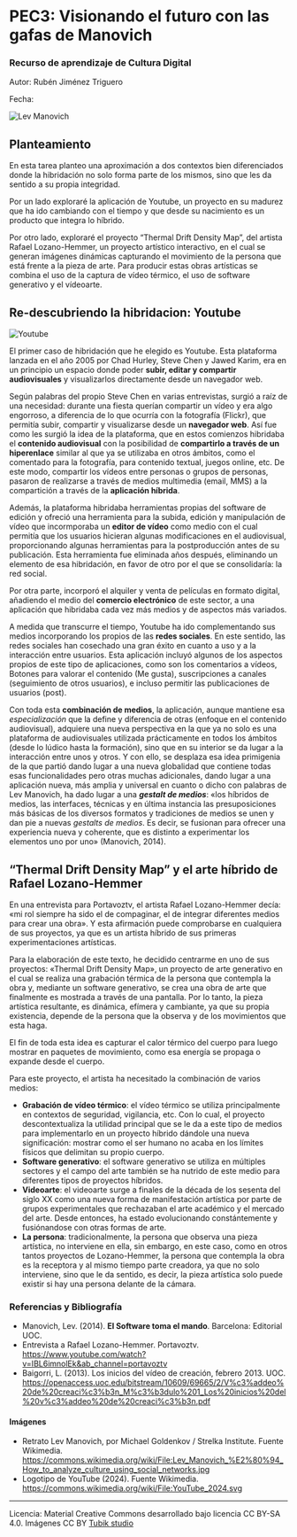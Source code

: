 # PEC3: Visionando el futuro con las gafas de Manovich 

### Recurso de aprendizaje de Cultura Digital 


Autor: Rubén Jiménez Triguero


Fecha: 


![Lev Manovich](https://upload.wikimedia.org/wikipedia/commons/9/93/Lev_Manovich_%E2%80%94_How_to_analyze_culture_using_social_networks.jpg)

## Planteamiento


En esta tarea planteo una aproximación a dos contextos bien diferenciados donde la hibridación no solo forma parte de los mismos, sino que les da sentido a su propia integridad.

Por un lado exploraré la aplicación de Youtube, un proyecto en su madurez que ha ido cambiando con el tiempo y que desde su nacimiento es un producto que integra lo híbrido.

Por otro lado, exploraré el proyecto “Thermal Drift Density Map”, del artista Rafael Lozano-Hemmer, un proyecto artístico interactivo, en el cual se generan imágenes dinámicas capturando el movimiento de la persona que está frente a la pieza de arte. Para producir estas obras artísticas se combina el uso de la captura de vídeo térmico,  el uso de software generativo y el vídeoarte.




## Re-descubriendo la hibridacion: Youtube



![Youtube](https://upload.wikimedia.org/wikipedia/commons/2/20/YouTube_2024.svg)



El primer caso de hibridación que he elegido es Youtube. Esta plataforma lanzada en el año 2005 por Chad Hurley, Steve Chen y Jawed Karim, era en un principio un espacio donde poder **subir, editar y compartir audiovisuales** y visualizarlos directamente desde un navegador web. 

Según palabras del propio Steve Chen en varias entrevistas, surgió a raíz de una necesidad: durante una fiesta querían compartir un vídeo y era algo engorroso, a diferencia de lo que ocurría con la fotografía (Flickr), que permitía subir, compartir y visualizarse desde un **navegador web**. Así fue como les surgió la idea de la plataforma, que en estos comienzos hibridaba el **contenido audiovisual** con  la posibilidad de **compartirlo a través de un hiperenlace** similar al que ya se utilizaba en otros ámbitos, como el comentado para la fotografía, para contenido textual, juegos online, etc. De este modo, compartir los vídeos entre personas o grupos de personas, pasaron de realizarse a través de medios multimedia (email, MMS) a la compartición a través de la **aplicación híbrida**.

Además, la plataforma hibridaba herramientas propias del software de edición y ofreció una herramienta para la subida, edición y manipulación de vídeo que incormporaba un **editor de vídeo** como medio con el cual permitía que los usuarios hicieran algunas modificaciones en el audiovisual, proporcionando algunas herramientas para la postproducción antes de su publicación. Esta herramienta fue eliminada años después, eliminando un elemento de esa hibridación, en favor de otro por el que se consolidaría: la red social.

Por otra parte, incorporó el alquiler y venta de películas en formato digital, añadiendo el medio del **comercio electrónico** de este sector, a una aplicación que hibridaba cada vez más medios y de aspectos más variados.

A medida que transcurre el tiempo, Youtube ha ido complementando sus medios incorporando los propios de las **redes sociales**. En este sentido, las redes sociales han cosechado una gran éxito en cuanto a uso y a la interacción entre usuarios. Esta aplicación incluyó algunos de los aspectos propios de este tipo de aplicaciones, como son los comentarios a vídeos, Botones para valorar el contenido (Me gusta), suscripciones a canales (seguimiento de otros usuarios), e incluso permitir las publicaciones de usuarios (post). 

Con toda esta **combinación de medios**, la aplicación, aunque mantiene esa *especialización* que la define y diferencia de otras (enfoque en el contenido audiovisual), adquiere una nueva perspectiva en la que ya no solo es una plataforma de audiovisuales utilizada prácticamente en todos los ámbitos (desde lo lúdico hasta la formación), sino que en su interior se da lugar a la interacción entre unos y otros. Y con ello, se desplaza esa idea primigenia de la que partió dando lugar a una nueva globalidad que contiene todas esas funcionalidades pero otras muchas adicionales, dando lugar a una aplicación nueva, más amplia y universal en cuanto o dicho con palabras de Lev Manovich, ha dado lugar a una ***gestalt de medios***: «los híbridos de medios, las interfaces, técnicas y en última instancia las presuposiciones más básicas de los diversos formatos y tradiciones de medios se unen y dan pie a nuevas *gestalts de medios*. Es decir, se fusionan para ofrecer una experiencia nueva y coherente, que es distinto a experimentar los elementos uno por uno» (Manovich, 2014).



## “Thermal Drift Density Map” y el arte híbrido de Rafael Lozano-Hemmer

En una entrevista para Portavoztv, el artista Rafael Lozano-Hemmer decía: «mi rol siempre ha sido el de compaginar, el de integrar diferentes medios para crear una obra». Y esta afirmación puede comprobarse en cualquiera de sus proyectos, ya que es un artista híbrido de sus primeras experimentaciones artísticas.

Para la elaboración de este texto, he decidido centrarme en uno de sus proyectos: «Thermal Drift Density Map», un proyecto de arte generativo en el cual se realiza una grabación térmica de la persona que contempla la obra y, mediante un software generativo, se crea una obra de arte que finalmente es mostrada a través de una pantalla. Por lo tanto, la pieza artística resultante, es dinámica, efímera y cambiante, ya que su propia existencia, depende de la persona que la observa y de los movimientos que esta haga.

El fin de toda esta idea es capturar el calor térmico del cuerpo para luego mostrar en paquetes de movimiento, como esa energía se propaga o expande desde el cuerpo.


Para este proyecto, el artista ha necesitado la combinación de varios medios:


- **Grabación de vídeo térmico**: el vídeo térmico se utiliza principalmente en contextos de seguridad, vigilancia, etc. Con lo cual, el proyecto descontextualiza la utilidad principal que se le da a este tipo de medios para implementarlo en un proyecto híbrido dándole una nueva significación: mostrar como el ser humano no acaba en los límites físicos que delimitan su propio cuerpo.
- **Software generativo**: el software generativo se utiliza en múltiples sectores y el campo del arte también se ha nutrido de este medio para diferentes tipos de proyectos híbridos.
- **Videoarte**: el videoarte surge a finales de la década de los sesenta del siglo XX como una nueva forma de manifestación artística por parte de grupos experimentales que rechazaban el arte académico y el mercado del arte. Desde entonces, ha estado evolucionando constántemente y fusiónandose con otras formas de arte.
- **La persona**: tradicionalmente, la persona que observa una pieza artística, no interviene en ella, sin embargo, en este caso, como en otros tantos proyectos de Lozano-Hemmer, la persona que contempla la obra es la receptora y al mismo tiempo parte creadora, ya que no solo interviene, sino que le da sentido, es decir, la pieza artística solo puede existir si hay una persona delante de la cámara.

    
### Referencias y Bibliografía

* Manovich, Lev. (2014). **El Software toma el mando**. Barcelona: Editorial UOC.
* Entrevista a Rafael Lozano-Hemmer. Portavoztv. https://www.youtube.com/watch?v=IBL6imnolEk&ab_channel=portavoztv
* Baigorri, L. (2013). Los inicios del vídeo de creación, febrero 2013. UOC. https://openaccess.uoc.edu/bitstream/10609/69665/2/V%c3%addeo%20de%20creaci%c3%b3n_M%c3%b3dulo%201_Los%20inicios%20del%20v%c3%addeo%20de%20creaci%c3%b3n.pdf


#### Imágenes

* Retrato Lev Manovich, por 	Michael Goldenkov / Strelka Institute.  Fuente  Wikimedia. https://commons.wikimedia.org/wiki/File:Lev_Manovich_%E2%80%94_How_to_analyze_culture_using_social_networks.jpg
* Logotipo de YouTube (2024). Fuente Wikimedia. https://commons.wikimedia.org/wiki/File:YouTube_2024.svg


----

Licencia: Material Creative Commons desarrollado bajo licencia CC BY-SA 4.0. Imágenes CC BY [Tubik studio](https://blog.tubikstudio.com/how-to-create-original-flat-illustrations-designers-tips/) 

